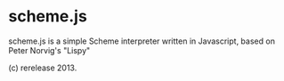scheme.js
======
scheme.js is a simple Scheme interpreter written in Javascript, based on Peter Norvig's "Lispy"

(c) rerelease 2013.
